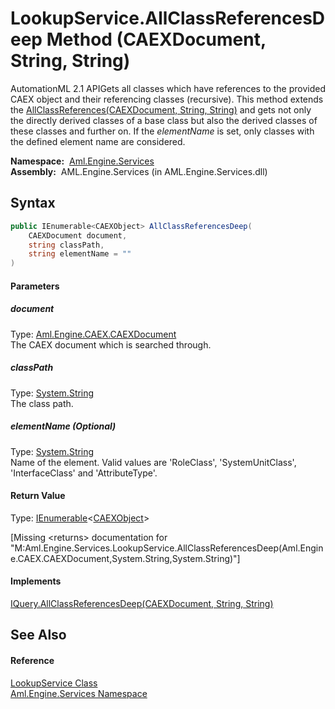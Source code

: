 LookupService.AllClassReferencesDeep Method (CAEXDocument, String, String)
==========================================================================
AutomationML 2.1 APIGets all classes which have references to the provided CAEX object and their referencing classes (recursive). This method extends the [AllClassReferences(CAEXDocument, String, String)][1] and gets not only the directly derived classes of a base class but also the derived classes of these classes and further on. If the *elementName* is set, only classes with the defined element name are considered.

  **Namespace:**  [Aml.Engine.Services][2]  
  **Assembly:**  AML.Engine.Services (in AML.Engine.Services.dll)

Syntax
------

```csharp
public IEnumerable<CAEXObject> AllClassReferencesDeep(
	CAEXDocument document,
	string classPath,
	string elementName = ""
)
```

#### Parameters

##### *document*
Type: [Aml.Engine.CAEX.CAEXDocument][3]  
The CAEX document which is searched through.

##### *classPath*
Type: [System.String][4]  
The class path.

##### *elementName* (Optional)
Type: [System.String][4]  
 Name of the element. Valid values are 'RoleClass', 'SystemUnitClass', 'InterfaceClass' and 'AttributeType'.

#### Return Value
Type: [IEnumerable][5]&lt;[CAEXObject][6]>  

[Missing &lt;returns> documentation for "M:Aml.Engine.Services.LookupService.AllClassReferencesDeep(Aml.Engine.CAEX.CAEXDocument,System.String,System.String)"]

#### Implements
[IQuery.AllClassReferencesDeep(CAEXDocument, String, String)][7]  


See Also
--------

#### Reference
[LookupService Class][8]  
[Aml.Engine.Services Namespace][2]  

[1]: ../../Aml.Engine.Services.Interfaces/IQuery/AllClassReferences.md
[2]: ../README.md
[3]: ../../Aml.Engine.CAEX/CAEXDocument/README.md
[4]: https://docs.microsoft.com/dotnet/api/system.string
[5]: https://docs.microsoft.com/dotnet/api/system.collections.generic.ienumerable-1
[6]: ../../Aml.Engine.CAEX/CAEXObject/README.md
[7]: ../../Aml.Engine.Services.Interfaces/IQuery/AllClassReferencesDeep.md
[8]: README.md
[9]: https://www.automationml.org
[10]: ../../icons/logoShade.png